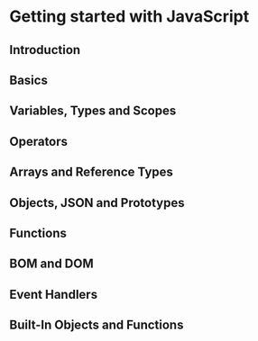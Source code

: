 # Getting started with JavaScript 

## Introduction 
## Basics 
## Variables, Types and Scopes 
## Operators 
## Arrays and Reference Types 
## Objects, JSON and Prototypes 
## Functions 
## BOM and DOM 
## Event Handlers 
## Built-In Objects and Functions 